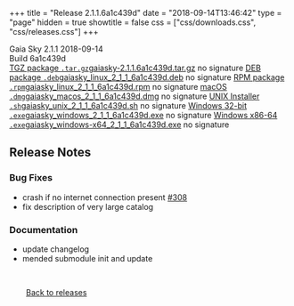 +++
title = "Release 2.1.1.6a1c439d"
date = "2018-09-14T13:46:42"
type = "page"
hidden = true
showtitle = false
css = ["css/downloads.css", "css/releases.css"]
+++

<div class="download-container">
<div id="download-title">
<i class="fa-solid fa-tag"></i>
Gaia Sky <span class="downloads-version">2.1.1</span> 
<time class="downloads-releasedate" datetime="2018-09-14T13:46:42" title="Published: 2018-09-14T13:46:42"><i class="fa-solid fa-calendar"></i> 2018-09-14</time>
<div class="downloads-build">Build 6a1c439d</div></div>
<div class="download-section">
<a href="https://gaia.ari.uni-heidelberg.de/gaiasky/releases/2.1.1.6a1c439d/gaiasky-2.1.1.6a1c439d.tar.gz" class="download-button"><i class="fa-solid fa-file-zipper"></i> TGZ package <code>.tar.gz</code><span class="download-sub">gaiasky-2.1.1.6a1c439d.tar.gz</span></a>
<span class="signature">no signature</span>
<a href="https://gaia.ari.uni-heidelberg.de/gaiasky/releases/2.1.1.6a1c439d/gaiasky_linux_2_1_1_6a1c439d.deb" class="download-button"><i class="fa-brands fa-debian"></i> DEB package <code>.deb</code><span class="download-sub">gaiasky_linux_2_1_1_6a1c439d.deb</span></a>
<span class="signature">no signature</span>
<a href="https://gaia.ari.uni-heidelberg.de/gaiasky/releases/2.1.1.6a1c439d/gaiasky_linux_2_1_1_6a1c439d.rpm" class="download-button"><i class="fa-brands fa-fedora"></i> RPM package <code>.rpm</code><span class="download-sub">gaiasky_linux_2_1_1_6a1c439d.rpm</span></a>
<span class="signature">no signature</span>
<a href="https://gaia.ari.uni-heidelberg.de/gaiasky/releases/2.1.1.6a1c439d/gaiasky_macos_2_1_1_6a1c439d.dmg" class="download-button"><i class="fa-brands fa-apple"></i> macOS <code>.dmg</code><span class="download-sub">gaiasky_macos_2_1_1_6a1c439d.dmg</span></a>
<span class="signature">no signature</span>
<a href="https://gaia.ari.uni-heidelberg.de/gaiasky/releases/2.1.1.6a1c439d/gaiasky_unix_2_1_1_6a1c439d.sh" class="download-button"><i class="fa fa-terminal"></i> UNIX Installer <code>.sh</code><span class="download-sub">gaiasky_unix_2_1_1_6a1c439d.sh</span></a>
<span class="signature">no signature</span>
<a href="https://gaia.ari.uni-heidelberg.de/gaiasky/releases/2.1.1.6a1c439d/gaiasky_windows_2_1_1_6a1c439d.exe" class="download-button"><i class="fa-brands fa-windows"></i> Windows 32-bit <code>.exe</code><span class="download-sub">gaiasky_windows_2_1_1_6a1c439d.exe</span></a>
<span class="signature">no signature</span>
<a href="https://gaia.ari.uni-heidelberg.de/gaiasky/releases/2.1.1.6a1c439d/gaiasky_windows-x64_2_1_1_6a1c439d.exe" class="download-button"><i class="fa-brands fa-windows"></i> Windows x86-64 <code>.exe</code><span class="download-sub">gaiasky_windows-x64_2_1_1_6a1c439d.exe</span></a>
<span class="signature">no signature</span>
</div>
</div>

<section class="release-notes">

# Release Notes

### Bug Fixes

* crash if no internet connection present [#308](https://gitlab.com/langurmonkey/gaiasky/issues/308)
* fix description of very large catalog

### Documentation

* update changelog
* mended submodule init and update
</section>


<p class="center-text" style="padding: 30px;">
<i class="fa-solid fa-circle-arrow-left"></i> <a href="/downloads/releases">Back to releases</a>
</p>
